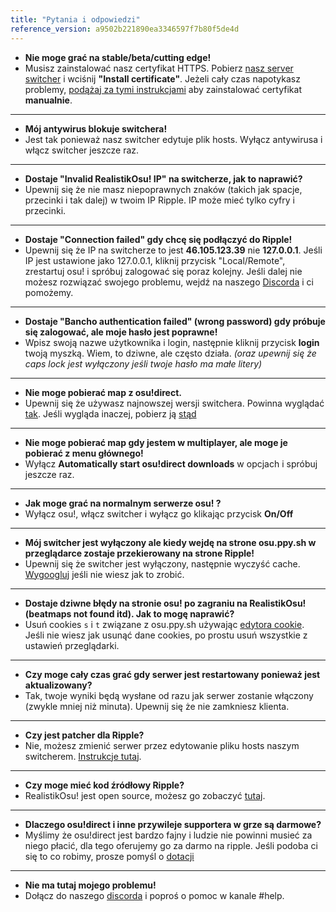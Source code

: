 ```yaml
---
title: "Pytania i odpowiedzi"
reference_version: a9502b221890ea3346597f7b80f5de4d
---
```

- **Nie moge grać na stable/beta/cutting edge!**
- Musisz zainstalować nasz certyfikat HTTPS. Pobierz [nasz server switcher](https://mu.nyodev.xyz/upd.php?id=18) i wciśnij **"Install certificate"**. Jeżeli cały czas napotykasz problemy, [podążaj za tymi instrukcjami](https://ripple.moe/index.php?p=16&id=12) aby zainstalować certyfikat **manualnie**.

-----------------------

- **Mój antywirus blokuje switchera!**
- Jest tak ponieważ nasz switcher edytuje plik hosts. Wyłącz antywirusa i włącz switcher jeszcze raz.

-----------------------

- **Dostaje "Invalid RealistikOsu! IP" na switcherze, jak to naprawić?**  
- Upewnij się że nie masz niepoprawnych znaków (takich jak spacje, przecinki i tak dalej) w twoim IP Ripple. IP może mieć tylko cyfry i przecinki.

-----------------------

- **Dostaje "Connection failed" gdy chcę się podłączyć do Ripple!**  
- Upewnij się że IP na switcherze to jest **46.105.123.39** nie **127.0.0.1**. Jeśli IP jest ustawione jako 127.0.0.1, kliknij przycisk "Local/Remote", zrestartuj osu! i spróbuj zalogować się poraz kolejny. Jeśli dalej nie możesz rozwiązać swojego problemu, wejdź na naszego [Discorda](https://discord.gg/0rJcZruIsA6rXuIx) i ci pomożemy.

-----------------------

- **Dostaje "Bancho authentication failed" (wrong password) gdy próbuje się zalogować, ale moje hasło jest poprawne!**  
- Wpisz swoją nazwe użytkownika i login, następnie kliknij przycisk **login** twoją myszką. Wiem, to dziwne, ale często działa. *(oraz upewnij się że caps lock jest wyłączony jeśli twoje hasło ma małe litery)*

-----------------------

- **Nie moge pobierać map z osu!direct.**
- Upewnij się że używasz najnowszej wersji switchera. Powinna wyglądać [tak](https://b.catgirlsare.sexy/xqJw.png). Jeśli wygląda inaczej, pobierz ją [stąd](https://mu.nyodev.xyz/upd.php?id=18)

-----------------------

- **Nie moge pobierać map gdy jestem w multiplayer, ale moge je pobierać z menu głównego!**
- Wyłącz **Automatically start osu!direct downloads** w opcjach i spróbuj jeszcze raz.

-----------------------

- **Jak moge grać na normalnym serwerze osu! ?**
- Wyłącz osu!, włącz switcher i wyłącz go klikając przycisk **On/Off**

-----------------------

- **Mój switcher jest wyłączony ale kiedy wejdę na strone osu.ppy.sh w przeglądarce zostaje przekierowany na strone Ripple!**
- Upewnij się że switcher jest wyłączony, następnie wyczyść cache. [Wygoogluj](http://lmgtfy.com/?q=How+to+empty+browser+cache) jeśli nie wiesz jak to zrobić.

-----------------------

- **Dostaje dziwne błędy na stronie osu! po zagraniu na RealistikOsu! (beatmaps not found itd). Jak to mogę naprawić?**
- Usuń cookies `s` i `t` związane z osu.ppy.sh używając [edytora cookie](https://chrome.google.com/webstore/detail/editthiscookie/fngmhnnpilhplaeedifhccceomclgfbg). Jeśli nie wiesz jak usunąć dane cookies, po prostu usuń wszystkie z ustawień przeglądarki.

-----------------------

- **Czy moge cały czas grać gdy serwer jest restartowany ponieważ jest aktualizowany?**
- Tak, twoje wyniki będą wysłane od razu jak serwer zostanie włączony (zwykle mniej niż minuta). Upewnij się że nie zamkniesz klienta.

-----------------------

- **Czy jest patcher dla Ripple?**
- Nie, możesz zmienić serwer przez edytowanie pliku hosts naszym switcherem. [Instrukcje tutaj](https://ripple.moe/doc/1).

-----------------------

- **Czy moge mieć kod źródłowy Ripple?**
-  RealistikOsu! jest open source, możesz go zobaczyć [tutaj](https://git.zxq.co/ripple/ripple).

-----------------------

- **Dlaczego osu!direct i inne przywileje supportera w grze są darmowe?**
- Myślimy że osu!direct jest bardzo fajny i ludzie nie powinni musieć za niego płacić, dla tego oferujemy go za darmo na ripple. Jeśli podoba ci się to co robimy, prosze pomyśl o [dotacji](/donate)

-----------------------

- **Nie ma tutaj mojego problemu!**
- Dołącz do naszego [discorda](https://discord.gg/0rJcZruIsA6rXuIx) i poproś o pomoc w kanale #help.
